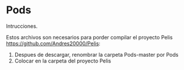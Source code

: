 # Pods

Intrucciones.


Estos archivos son necesarios para porder compilar el proyecto Pelis https://github.com/Andres20000/Pelis:



1. Despues de descargar, renombrar la carpeta Pods-master por Pods
2. Colocar en la carpeta del proyecto Pelis
